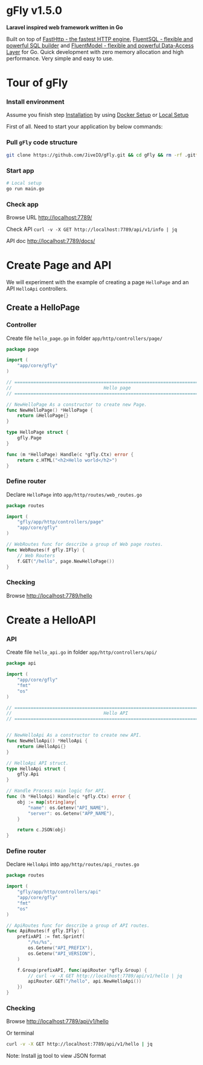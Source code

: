 # gFly v1.5.0

**Laravel inspired web framework written in Go**

Built on top of [FastHttp - the fastest HTTP engine](https://github.com/valyala/fasthttp), [FluentSQL - flexible and powerful SQL builder](https://github.com/jiveio/fluentsql) and [FluentModel - flexible and powerful Data-Access Layer](https://github.com/jiveio/fluentmodel) for Go. Quick development with zero memory allocation and high performance. Very simple and easy to use.

# Tour of gFly

### Install environment

Assume you finish step [Installation](https://doc.gfly.dev/docs/01-greeting-start/01-01-01.installation/) by using [Docker Setup](https://doc.gfly.dev/docs/01-greeting-start/01-01-01.installation/#i-docker-setup) or [Local Setup](https://doc.gfly.dev/docs/01-greeting-start/01-01-01.installation/#ii-local-setup)

First of all. Need to start your application by below commands:

### Pull `gFly` code structure
```bash
git clone https://github.com/JiveIO/gFly.git && cd gFly && rm -rf .git* && cp .env.example .env
```

### Start app
```bash
# Local setup
go run main.go
```

### Check app

Browse URL [http://localhost:7789/](http://localhost:7789/)

Check API `curl -v -X GET http://localhost:7789/api/v1/info | jq`

API doc [http://localhost:7789/docs/](http://localhost:7789/docs/)

# Create Page and API

We will experiment with the example of creating a page `HelloPage` and an API `HelloApi` controllers.

## Create a HelloPage

### Controller

Create file `hello_page.go` in folder `app/http/controllers/page/`

```go
package page

import (
    "app/core/gfly"
)

// ===============================================================================
//                                  Hello page
// ===============================================================================

// NewHelloPage As a constructor to create new Page.
func NewHelloPage() *HelloPage {
    return &HelloPage{}
}

type HelloPage struct {
    gfly.Page
}

func (m *HelloPage) Handle(c *gfly.Ctx) error {
    return c.HTML("<h2>Hello world</h2>")
}
```

### Define router

Declare `HelloPage` into `app/http/routes/web_routes.go`

```go
package routes

import (
    "gfly/app/http/controllers/page"
    "app/core/gfly"
)

// WebRoutes func for describe a group of Web page routes.
func WebRoutes(f gfly.IFly) {
    // Web Routers
    f.GET("/hello", page.NewHelloPage())
}

```

### Checking

Browse [http://localhost:7789/hello](http://localhost:7789/hello)

# Create a HelloAPI


### API

Create file `hello_api.go` in folder `app/http/controllers/api/`

```go
package api

import (
    "app/core/gfly"
    "fmt"
    "os"
)

// ===============================================================================
//                                  Hello API
// ===============================================================================


// NewHelloApi As a constructor to create new API.
func NewHelloApi() *HelloApi {
    return &HelloApi{}
}

// HelloApi API struct.
type HelloApi struct {
    gfly.Api
}

// Handle Process main logic for API.
func (h *HelloApi) Handle(c *gfly.Ctx) error {
    obj := map[string]any{
        "name": os.Getenv("API_NAME"),
        "server": os.Getenv("APP_NAME"),
    }

    return c.JSON(obj)
}
```

### Define router

Declare `HelloApi` into `app/http/routes/api_routes.go`

```go
package routes

import (
    "gfly/app/http/controllers/api"
    "app/core/gfly"
    "fmt"
    "os"
)

// ApiRoutes func for describe a group of API routes.
func ApiRoutes(f gfly.IFly) {
    prefixAPI := fmt.Sprintf(
        "/%s/%s",
        os.Getenv("API_PREFIX"),
        os.Getenv("API_VERSION"),
    )

    f.Group(prefixAPI, func(apiRouter *gfly.Group) {
        // curl -v -X GET http://localhost:7789/api/v1/hello | jq
        apiRouter.GET("/hello", api.NewHelloApi())
    })
}
```

### Checking

Browse [http://localhost:7789/api/v1/hello](http://localhost:7789/api/v1/hello)

Or terminal
```bash
curl -v -X GET http://localhost:7789/api/v1/hello | jq
```

Note: Install [jq](https://jqlang.github.io/jq/) tool to view JSON format

